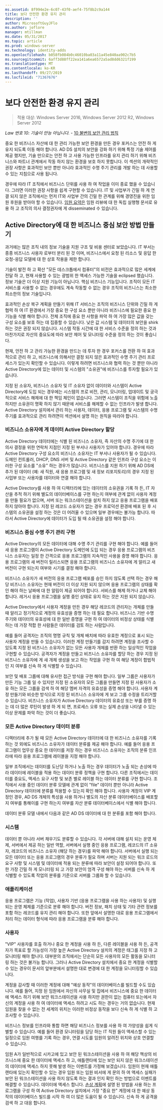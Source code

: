 ```yaml
---
ms.assetid: 8f994e2e-6c07-43f0-aef4-75f8b2c9a144
title: 보다 안전한 환경 유지 관리
description: ''
author: MicrosoftGuyJFlo
ms.author: joflore
manager: mtillman
ms.date: 05/31/2017
ms.topic: article
ms.prod: windows-server
ms.technology: identity-adds
ms.openlocfilehash: b058fb084b0c46010ba03a11a45e840aa902c7b5
ms.sourcegitcommit: 6aff3d88ff22ea141a6ea6572a5ad8dd6321f199
ms.translationtype: MT
ms.contentlocale: ko-KR
ms.lasthandoff: 09/27/2019
ms.locfileid: "71367676"
---
```

# <a name="maintaining-a-more-secure-environment"></a>보다 안전한 환경 유지 관리

>적용 대상: Windows Server 2016, Windows Server 2012 R2, Windows Server 2012

*Law 번호 10: 기술이 만능 아닙니다.* - [10 불변의 보안 관리 법칙](https://technet.microsoft.com/library/cc722488.aspx)  
  
중요 한 비즈니스 자산에 대 한 관리 가능한 보안 환경을 만든 경우 포커스는 안전 하 게 유지 되도록 이동 해야 합니다. AD DS 설치의 보안을 강화 하기 위해 특정 기술 제어를 제공 했지만, 기술 만으로는 안전 하 고 사용 가능한 인프라를 유지 관리 하기 위해 비즈니스와 파트너 관계에서 작동 하지 않는 환경을 보호 하지 못합니다. 이 섹션의 개략적인 권장 사항은 효과적인 보안 뿐만 아니라 효과적인 수명 주기 관리를 개발 하는 데 사용할 수 있는 지침으로 사용 됩니다.  
  
경우에 따라 IT 조직에서 비즈니스 단위를 사용 하 여 작업을 이미 종료 했을 수 있습니다. 그러면 이러한 권장 사항을 쉽게 구현할 수 있습니다. IT 및 사업부가 긴밀 하 게 연결 되지 않은 조직에서는 먼저 IT와 사업부 간의 긴밀 한 관계를 위해 경영진을 위한 임원 후원을 받아야 할 수 있습니다. [임원 요약은](../../../ad-ds/manage/component-updates/Executive-Summary.md) 임원 리뷰에 대 한 독립 실행형 문서로 유용 하 고 조직의 의사 결정권자에 게 disseminated 수 있습니다.  
  
## <a name="creating-business-centric-security-practices-for-active-directory"></a>Active Directory에 대 한 비즈니스 중심 보안 방법 만들기  
과거에는 많은 조직 내의 정보 기술을 지원 구조 및 비용 센터로 보았습니다. IT 부서는 종종 비즈니스 사용자 로부터 분리 된 것 이며, 비즈니스에서 요청 된 리소스 및 응답 한 요청-응답 모델에 대 한 상호 작용을 제한 합니다.  
  
기술이 발전 하 고 확산 "모든 데스크톱에서 컴퓨터"의 비전은 효과적으로 많은 세계에 전달 하 고, 현재 사용할 수 있는 광범위 한 액세스 가능한 기술을 eclipsed 했습니다. 정보 기술은 더 이상 지원 기능이 아닙니다. 핵심 비즈니스 기능입니다. 조직이 모든 IT 서비스를 사용할 수 없는 경우에도 계속 작동할 수 없는 경우 조직의 비즈니스는 최소한 최소한의 정보 기술입니다.  
  
효과적인 손상 복구 계획을 만들기 위해 IT 서비스는 조직의 비즈니스 단위와 긴밀 하 게 협력 하 여 IT 환경에서 가장 중요 한 구성 요소 뿐만 아니라 비즈니스에 필요한 중요 한 기능을 식별 해야 합니다. 전체 조직에 중요 한 사항을 파악 하 여 가장 많은 값을 갖는 구성 요소를 보호 하는 데 집중할 수 있습니다. 낮은 값 시스템 및 데이터의 보안을 shirk 하는 것은 권장 되지 않습니다. 시스템 작동 시간에 대 한 서비스 수준을 정의 하는 것과 마찬가지로 자산의 중요도에 따라 보안 제어 및 모니터링 수준을 정의 하는 것이 좋습니다.  
  
현재, 안전 하 고 관리 가능한 환경을 만드는 데 투자 한 경우 포커스를 전환 하 여 효과적으로 관리 하 고, 비즈니스에 의해서만 결정 되지 않은 효과적인 수명 주기 관리 프로세스가 있는지 확인할 수 있습니다. 이렇게 하려면 비즈니스와 협력 하는 것 뿐만 아니라 Active Directory에 있는 데이터 및 시스템의 "소유권"에 비즈니스를 투자할 필요가 있습니다.  
  
지정 된 소유자, 비즈니스 소유자 및 IT 소유자 없이 데이터와 시스템이 Active Directory에 도입 되는 경우에는 시스템의 프로 비전, 관리, 모니터링, 업데이트 및 궁극적으로 서비스 해제에 대 한 책임 체인이 없습니다. 그러면 시스템이 조직을 위험에 노출 하지만 소유권이 명확 하지 않기 때문에 서비스를 해제할 수 없는 인프라가 발생 합니다. Active Directory 설치에서 관리 하는 사용자, 데이터, 응용 프로그램 및 시스템의 수명 주기를 효과적으로 관리 하려면이 섹션에서 설명 하는 원칙을 따라야 합니다.  
  
### <a name="assign-a-business-owner-to-active-directory-data"></a>비즈니스 소유자에 게 데이터 Active Directory 할당  
Active Directory 데이터에는 식별 된 비즈니스 소유자, 즉 자산의 수명 주기에 대 한 의사 결정을 위한 연락처 지점인 지정 된 부서나 사용자가 있어야 합니다. 경우에 따라 Active Directory 구성 요소의 비즈니스 소유자는 IT 부서나 사용자가 될 수 있습니다. 도메인 컨트롤러, DHCP, DNS 서버 및 Active Directory 같은 인프라 구성 요소는 이러한 구성 요소를 "소유" 하는 경우가 많습니다. 비즈니스를 지원 하기 위해 AD DS에 추가 된 데이터 (예: 새 직원, 새 응용 프로그램 및 새 정보 리포지토리)의 경우 지정 된 사업부 또는 사용자를 데이터와 연결 해야 합니다.  
  
Active Directory를 사용 하 여 디렉터리에 있는 데이터의 소유권을 기록 하 든, IT 자산을 추적 하기 위해 별도의 데이터베이스를 구현 하는지 여부에 관계 없이 사용자 계정을 만들 필요가 없으며, 서버 또는 워크스테이션을 설치 하지 않고 응용 프로그램을 배포 하지 않아야 합니다. 지정 된 레코드 소유자가 없는 경우 프로덕션 환경에 배포 된 후 시스템의 소유권을 설정 하는 것은 더 어려울 수 있으며 일부 경우에는 불가능 합니다. 따라서 Active Directory에 데이터가 도입 될 때 소유권을 설정 해야 합니다.  
  
### <a name="implement-business-driven-lifecycle-management"></a>비즈니스 중심 수명 주기 관리 구현  
Active Directory의 모든 데이터에 대해 수명 주기 관리를 구현 해야 합니다. 예를 들어 새 응용 프로그램이 Active Directory 도메인에 도입 되는 경우 응용 프로그램의 비즈니스 소유자는 일정 한 간격으로 응용 프로그램의 지속적인 사용을 증명 해야 합니다. 응용 프로그램의 새 버전이 릴리스되면 응용 프로그램의 비즈니스 소유자에 게 알리고 새 버전이 구현 되는지 여부와 시기를 결정 해야 합니다.  
  
비즈니스 소유자가 새 버전의 응용 프로그램 배포를 승인 하지 않도록 선택 하는 경우 해당 비즈니스 소유자는 현재 버전이 더 이상 지원 되지 않으며 응용 프로그램의 상태를 확인 해야 하는 날짜에 대 한 알림이 제공 되어야 합니다. 서비스를 해제 하거나 교체 해야 합니다. 레거시 응용 프로그램을 실행 중인 상태로 유지 하는 것은 지원 되지 않습니다.  
  
Active Directory에서 사용자 계정을 만든 경우 해당 레코드의 관리자는 개체를 만들 때 알리고 정기적으로 계정의 유효성을 증명 하는 데 필요 합니다. 비즈니스 기반 수명 주기와 데이터의 유효성에 대 한 일반 증명을 구현 하 여 데이터의 비정상 상태를 식별 하는 데 가장 적합 한 사람들은 데이터를 검토 하는 사람입니다.  
  
예를 들어 공격자는 조직의 명명 규칙 및 개체 배치에 따라 유효한 계정으로 표시 되는 사용자 계정을 만들 수 있습니다. 이러한 계정 만들기를 감지 하려면 계정을 조사할 수 있도록 지정 된 비즈니스 소유자가 없는 모든 사용자 개체를 반환 하는 일상적인 작업을 구현할 수 있습니다. 공격자가 계정을 만들고 비즈니스 소유자를 할당 하는 경우 지정 된 비즈니스 소유자에 게 새 개체 생성을 보고 하는 작업을 구현 하 여 해당 계정이 합법적인 지 여부를 신속 하 게 식별할 수 있습니다.  
  
보안 및 배포 그룹에 대해 유사한 접근 방식을 구현 해야 합니다. 일부 그룹은 사용자가 만든 기능 그룹 일 수 있지만 지정 된 소유자의 모든 그룹을 만들면 지정 된 사용자가 소유 하는 모든 그룹을 검색 하 여 해당 멤버 자격의 유효성을 증명 해야 합니다. 사용자 계정 만들기와 비슷한 방식으로 지정 된 비즈니스 소유자에 게 보고 그룹 수정을 트리거할 수 있습니다. 비즈니스 소유자가 Active Directory 데이터의 유효성 또는 부를 증명 하는 데 더 많은 루틴이 발생 하 게 되 면, 프로세스 오류 또는 실제 손상을 나타낼 수 있는 이상 문제를 파악 하는 것이 더 좋습니다.  
  
### <a name="classify-all-active-directory-data"></a>모든 Active Directory 데이터 분류  
디렉터리에 추가 될 때 모든 Active Directory 데이터에 대 한 비즈니스 소유자를 기록 하는 것 외에도 비즈니스 소유자가 데이터 분류를 제공 해야 합니다. 예를 들어 응용 프로그램이 업무상 중요 한 데이터를 저장 하는 경우 비즈니스 소유자는 조직의 분류 인프라에 따라 응용 프로그램에 레이블을 지정 해야 합니다.  
  
일부 조직에서는 데이터를 도난당 하거나 노출 하는 경우 데이터가 노출 되는 손상에 따라 데이터에 레이블을 적용 하는 데이터 분류 정책을 구현 합니다. 다른 조직에서는 데이터를 중요도, 액세스 요구 사항 및 보존 별로 레이블 하는 데이터 분류를 구현 합니다. 조직에서 사용 중인 데이터 분류 모델에 관계 없이 "file" 데이터 뿐만 아니라 Active Directory 데이터에 분류를 적용할 수 있는지 확인 해야 합니다. 사용자 계정이 VIP 계정인 경우, AD DS 개체의 특성을 사용 하거나 별도의 자산 분류 데이터베이스를 배포할지 여부를 통해이를 구현 하는지 여부를 자산 분류 데이터베이스에서 식별 해야 합니다.  
  
데이터 분류 모델 내에서 다음과 같은 AD DS 데이터에 대 한 분류를 포함 해야 합니다.  
  
### <a name="systems"></a>시스템  
데이터 뿐 아니라 서버 채우기도 분류할 수 있습니다. 각 서버에 대해 설치 되는 운영 체제, 서버에서 제공 하는 일반 역할, 서버에서 실행 중인 응용 프로그램, 레코드의 IT 소유자, 레코드의 비즈니스 소유자 (해당 하는 경우)를 파악 해야 합니다. 서버에서 실행 되는 모든 데이터 또는 응용 프로그램의 경우 분류가 필요 하며 서버는 지원 되는 워크 로드의 요구 사항 및 시스템 및 데이터에 적용 되는 분류에 따라 보안이 설정 되어야 합니다. 또한 가장 긴밀 하 게 모니터링 되 고 가장 보안이 엄격 구성 해야 하는 서버를 신속 하 게 식별할 수 있도록 작업의 분류를 기준으로 서버를 그룹화 할 수 있습니다.  
  
### <a name="applications"></a>애플리케이션  
응용 프로그램은 기능 (작업), 사용자 기반 (응용 프로그램을 사용 하는 사용자) 및 실행 되는 운영 체제를 기준으로 분류 해야 합니다. 버전 정보, 패치 상태 및 기타 관련 정보를 포함 하는 레코드를 유지 관리 해야 합니다. 또한 앞에서 설명한 대로 응용 프로그램에서 처리 하는 데이터 형식에 따라 응용 프로그램을 분류 해야 합니다.  
  
### <a name="users"></a>사용자  
"VIP" 사용자를 호출 하거나 중요 한 계정을 사용 하 든, 다른 레이블을 사용 하 든, 공격자가 목표로 할 가능성이 가장 높은 Active Directory 설치의 계정은 태그를 지정 하 고 모니터링 해야 합니다. 대부분의 조직에서는 단순히 모든 사용자의 모든 활동을 모니터링 하는 것은 불가능 합니다. 그러나 Active Directory 설치에서 중요 한 계정을 식별할 수 있는 경우이 문서의 앞부분에서 설명한 대로 변경에 대 한 계정을 모니터링할 수 있습니다.  
  
계정을 감사할 때 이러한 계정에 대해 "예상 동작"의 데이터베이스를 빌드할 수도 있습니다. 예를 들어, 지정 된 임원에서 자신의 사무실 및 집에서 비즈니스에 중요 한 데이터에 액세스 하기 위해 보안 워크스테이션을 사용 하지만 권한이 없는 컴퓨터 또는에서 자신의 계정을 사용 하 여 데이터에 액세스 하려고 시도 하는 경우는 거의 없습니다. 현재 임원을 찾을 수 없는 전 세계의 위치는 이러한 비정상 동작을 보다 신속 하 게 식별 하 고 조사할 수 있습니다.  
  
비즈니스 정보를 인프라와 통합 하면 해당 비즈니스 정보를 사용 하 여 가양성을 쉽게 식별할 수 있습니다. 예를 들어 환경 모니터링을 담당 하는 IT 직원 들이 액세스할 수 있는 일정으로 임원 여행를 기록 하는 경우, 연결 시도를 임원의 알려진 위치와 상호 연결할 수 있습니다.  
  
임원 A가 일반적으로 시카고에 있고 보안 된 워크스테이션을 사용 하 여 해당 책상의 비즈니스에 중요 한 데이터에 액세스 하 고, 애틀랜타에 있는 보안 되지 않은 워크스테이션의 데이터에 액세스 하지 못해 발생 하는 이벤트를 가정해 보겠습니다. 임원이 현재 애틀랜타에 있는지 확인할 수 있는 경우 임원 또는 임원 비서에 게 문의 하 여 액세스 실패가 보안 된 워크스테이션을 사용 하지 않도록 하는 결과 인지 확인 하는 방법으로 이벤트를 해결할 수 있습니다. 데이터에 액세스 합니다. [손상 계획](../../../ad-ds/plan/security-best-practices/Planning-for-Compromise.md)에 설명 된 방법을 사용 하는 프로그램을 구성 하 여 Active Directory 설치에서 가장 "중요 한" 계정에 대 한 예상 동작의 데이터베이스 빌드를 시작 하 여 더 많은 도움이 될 수 있습니다. 신속 하 게 공격을 검색 하 고 대응 합니다.  
  


